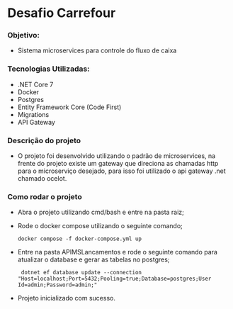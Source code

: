 # Desafio Carrefour

### Objetivo: 
 - Sistema microservices para controle do fluxo de caixa
 
### Tecnologias Utilizadas:
 - .NET Core 7
 - Docker
 - Postgres
 - Entity Framework Core (Code First)
 - Migrations
 - API Gateway
 
### Descrição do projeto
 - O projeto foi desenvolvido utilizando o padrão de microservices, na frente do projeto existe um gateway que direciona as chamadas http para o microserviço desejado, para isso foi utilizado o api gateway .net chamado ocelot.

### Como rodar o projeto
 -  Abra o projeto utilizando cmd/bash e entre na pasta raiz;
 -  Rode o docker compose utilizando o seguinte comando;
 
        docker compose -f docker-compose.yml up
 
 - Entre na pasta APIMSLancamentos e rode o seguinte comando para atualizar o database e gerar as tabelas no postgres;
  
        dotnet ef database update --connection "Host=localhost;Port=5432;Pooling=true;Database=postgres;User Id=admin;Password=admin;"
 
 - Projeto inicializado com sucesso.
 

